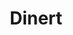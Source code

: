 ---
layout: home

title: Dinert
titleTemplate: ElementPlus组件库

hero:
  name: DinertElementPlus
  text: 基于ElementPlus二次封装的组件库
  tagline: 没啥特点仅供学习
  actions:
    - theme: brand
      text: 开始
      link: /guide/installation
    - theme: alt
      text: 在 github 上查看
      link: https://github.com/Dinert/dinert-element-plus

features:
  - icon: 💡
    title: Vue3组件库
    details: 基于vite打包和ElementPlus+TypeScript开发
  - icon: 📦
    title: 仅供学习使用
    details: 倾向于Vue3组件库的学习，请勿用于实际生产项目
  - icon: 🛠️
    title: 按需引入
    details: 直接支持按需引入无需配置任何插件。
---